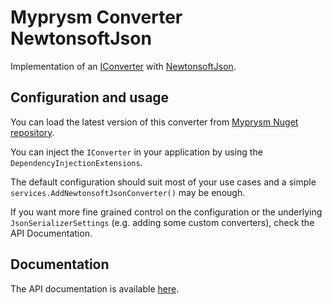 ﻿# Myprysm Converter NewtonsoftJson

Implementation of an [IConverter](../../abstractions/Myprysm.Converter.Abstractions/README.md)
with [NewtonsoftJson](https://www.newtonsoft.com/json).

## Configuration and usage

You can load the latest version of this converter from [Myprysm Nuget repository](https://baget.myprysm.fr/packages/myprysm.converter.newtonsoftjson).

You can inject the `IConverter` in your application by using the `DependencyInjectionExtensions`.

The default configuration should suit most of your use cases and a simple `services.AddNewtonsoftJsonConverter()` may be enough.

If you want more fine grained control on the configuration or the underlying `JsonSerializerSettings`
(e.g. adding some custom converters), check the API Documentation.

## Documentation

The API documentation is available [here](documentation/index.md).
